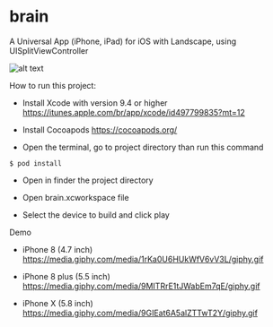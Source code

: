 # brain
A Universal App (iPhone, iPad) for iOS with Landscape, using UISplitViewController

![alt text](https://www.iconsdb.com/icons/preview/tropical-blue/brain-2-xxl.png)

How to run this project:

* Install Xcode with version 9.4 or higher
https://itunes.apple.com/br/app/xcode/id497799835?mt=12

* Install Cocoapods
https://cocoapods.org/

* Open the terminal, go to project directory than run this command

```
$ pod install
```

* Open in finder the project directory

* Open brain.xcworkspace file

* Select the device to build and click play

Demo

* iPhone 8 (4.7 inch)
https://media.giphy.com/media/1rKa0U6HUkWfV6vV3L/giphy.gif

* iPhone 8 plus (5.5 inch)
https://media.giphy.com/media/9MITRrE1tJWabEm7qE/giphy.gif

* iPhone X (5.8 inch)
https://media.giphy.com/media/9GIEat6A5alZTTwT2Y/giphy.gif
